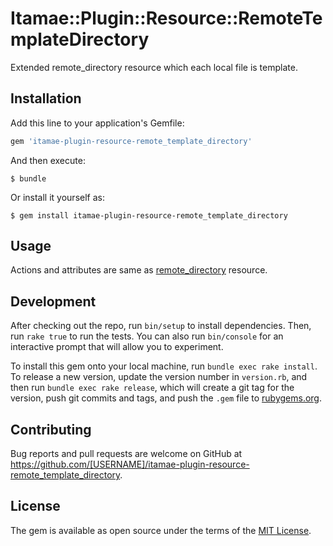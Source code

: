 # Itamae::Plugin::Resource::RemoteTemplateDirectory

Extended remote_directory resource which each local file is template.

## Installation

Add this line to your application's Gemfile:

```ruby
gem 'itamae-plugin-resource-remote_template_directory'
```

And then execute:

    $ bundle

Or install it yourself as:

    $ gem install itamae-plugin-resource-remote_template_directory

## Usage

Actions and attributes are same as [remote_directory](https://github.com/itamae-kitchen/itamae/wiki/remote_directory-resource) resource.

## Development

After checking out the repo, run `bin/setup` to install dependencies. Then, run `rake true` to run the tests. You can also run `bin/console` for an interactive prompt that will allow you to experiment.

To install this gem onto your local machine, run `bundle exec rake install`. To release a new version, update the version number in `version.rb`, and then run `bundle exec rake release`, which will create a git tag for the version, push git commits and tags, and push the `.gem` file to [rubygems.org](https://rubygems.org).

## Contributing

Bug reports and pull requests are welcome on GitHub at https://github.com/[USERNAME]/itamae-plugin-resource-remote_template_directory.

## License

The gem is available as open source under the terms of the [MIT License](http://opensource.org/licenses/MIT).
